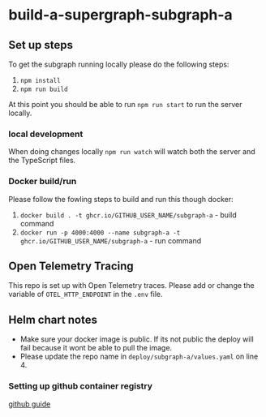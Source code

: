 # build-a-supergraph-subgraph-a

## Set up steps

To get the subgraph running locally please do the following steps:

1. `npm install`
2. `npm run build`

At this point you should be able to run `npm run start` to run the server locally.

### local development

When doing changes locally `npm run watch` will watch both the server and the TypeScript files.

### Docker build/run

Please follow the fowling steps to build and run this though docker:

1. `docker build . -t ghcr.io/GITHUB_USER_NAME/subgraph-a` - build command
2. `docker run -p 4000:4000 --name subgraph-a -t ghcr.io/GITHUB_USER_NAME/subgraph-a` - run command

## Open Telemetry Tracing

This repo is set up with Open Telemetry traces. Please add or change the variable of `OTEL_HTTP_ENDPOINT` in the `.env` file.

## Helm chart notes

- Make sure your docker image is public. If its not public the deploy will fail because it wont be able to pull the image.
- Please update the repo name in `deploy/subgraph-a/values.yaml` on line 4.

### Setting up github container registry

[github guide](https://docs.github.com/en/packages/working-with-a-github-packages-registry/working-with-the-container-registry)
